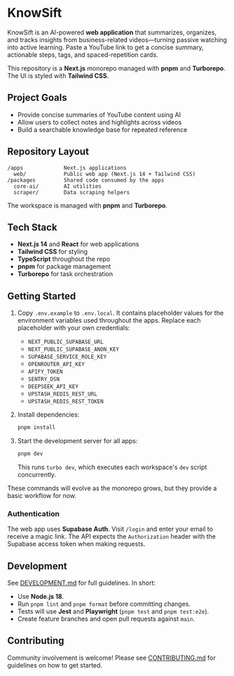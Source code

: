 # KnowSift

KnowSift is an AI-powered **web application** that summarizes, organizes, and tracks insights from business-related videos—turning passive watching into active learning. Paste a YouTube link to get a concise summary, actionable steps, tags, and spaced-repetition cards.

This repository is a **Next.js** monorepo managed with **pnpm** and **Turborepo**. The UI is styled with **Tailwind CSS**.

## Project Goals

- Provide concise summaries of YouTube content using AI
- Allow users to collect notes and highlights across videos
- Build a searchable knowledge base for repeated reference

## Repository Layout

```
/apps             Next.js applications
  web/            Public web app (Next.js 14 + Tailwind CSS)
/packages         Shared code consumed by the apps
  core-ai/        AI utilities
  scraper/        Data scraping helpers
```

The workspace is managed with **pnpm** and **Turborepo**.

## Tech Stack

- **Next.js 14** and **React** for web applications
- **Tailwind CSS** for styling
- **TypeScript** throughout the repo
- **pnpm** for package management
- **Turborepo** for task orchestration

## Getting Started

1. Copy `.env.example` to `.env.local`. It contains placeholder values for the
   environment variables used throughout the apps. Replace each placeholder with
   your own credentials:

   - `NEXT_PUBLIC_SUPABASE_URL`
   - `NEXT_PUBLIC_SUPABASE_ANON_KEY`
   - `SUPABASE_SERVICE_ROLE_KEY`
   - `OPENROUTER_API_KEY`
   - `APIFY_TOKEN`
   - `SENTRY_DSN`
   - `DEEPSEEK_API_KEY`
   - `UPSTASH_REDIS_REST_URL`
   - `UPSTASH_REDIS_REST_TOKEN`

2. Install dependencies:
   ```bash
   pnpm install
   ```
3. Start the development server for all apps:
   ```bash
   pnpm dev
   ```
   This runs `turbo dev`, which executes each workspace's `dev` script concurrently.

These commands will evolve as the monorepo grows, but they provide a basic workflow for now.

### Authentication

The web app uses **Supabase Auth**. Visit `/login` and enter your email to
receive a magic link. The API expects the `Authorization` header with the
Supabase access token when making requests.

## Development

See [DEVELOPMENT.md](DEVELOPMENT.md) for full guidelines. In short:

- Use **Node.js 18**.
- Run `pnpm lint` and `pnpm format` before committing changes.
- Tests will use **Jest** and **Playwright** (`pnpm test` and `pnpm test:e2e`).
- Create feature branches and open pull requests against `main`.

## Contributing

Community involvement is welcome! Please see [CONTRIBUTING.md](CONTRIBUTING.md) for guidelines on how to get started.
